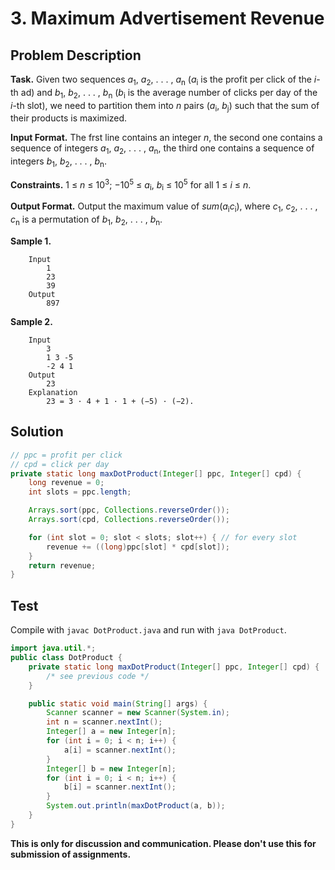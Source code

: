 # 3. Maximum Advertisement Revenue

## Problem Description

**Task.** Given two sequences _a_<sub>1</sub>, _a_<sub>2</sub>, . . . , _a_<sub>n</sub> (_a_<sub>i</sub> is the profit per click of the _i_-th ad) and _b_<sub>1</sub>, _b_<sub>2</sub>, . . . , _b_<sub>n</sub> (_b_<sub>i</sub> is the average number of clicks per day of the _i_-th slot), we need to partition them into _n_ pairs (_a_<sub>i</sub>, _b_<sub>j</sub>) such that the sum of their products is maximized.

**Input Format.** The frst line contains an integer _n_, the second one contains a sequence of integers _a_<sub>1</sub>, _a_<sub>2</sub>, . . . , _a_<sub>n</sub>, the third one contains a sequence of integers _b_<sub>1</sub>, _b_<sub>2</sub>, . . . , _b_<sub>n</sub>.

**Constraints.** 1 ≤ _n_ ≤ 10<sup>3</sup>; −10<sup>5</sup> ≤ _a_<sub>i</sub>, _b_<sub>i</sub> ≤ 10<sup>5</sup> for all 1 ≤ _i_ ≤ _n_.

**Output Format.** Output the maximum value of _sum_(_a_<sub>i</sub>_c_<sub>i</sub>), where _c_<sub>1</sub>, _c_<sub>2</sub>, . . . , _c_<sub>n</sub> is a permutation of _b_<sub>1</sub>, _b_<sub>2</sub>, . . . , _b_<sub>n</sub>.

**Sample 1.**

```
    Input
        1
        23
        39
    Output
        897
```

**Sample 2.**

```
    Input
        3
        1 3 -5
        -2 4 1
    Output
        23
    Explanation
        23 = 3 · 4 + 1 · 1 + (−5) · (−2).
```

## Solution

```java
// ppc = profit per click
// cpd = click per day
private static long maxDotProduct(Integer[] ppc, Integer[] cpd) {
    long revenue = 0;
    int slots = ppc.length;

    Arrays.sort(ppc, Collections.reverseOrder());
    Arrays.sort(cpd, Collections.reverseOrder());

    for (int slot = 0; slot < slots; slot++) { // for every slot
        revenue += ((long)ppc[slot] * cpd[slot]);
    }
    return revenue;
}
```

## Test

Compile with `javac DotProduct.java` and run with `java DotProduct`.

```java
import java.util.*;
public class DotProduct {
    private static long maxDotProduct(Integer[] ppc, Integer[] cpd) {
        /* see previous code */
    }

    public static void main(String[] args) {
        Scanner scanner = new Scanner(System.in);
        int n = scanner.nextInt();
        Integer[] a = new Integer[n];
        for (int i = 0; i < n; i++) {
            a[i] = scanner.nextInt();
        }
        Integer[] b = new Integer[n];
        for (int i = 0; i < n; i++) {
            b[i] = scanner.nextInt();
        }
        System.out.println(maxDotProduct(a, b));
    }
}
```

**This is only for discussion and communication. Please don't use this for submission of assignments.**